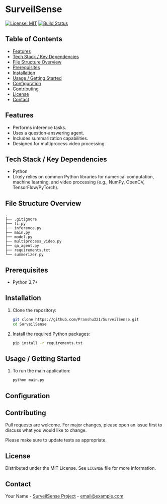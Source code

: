 # SurveilSense

[![License: MIT](https://img.shields.io/badge/License-MIT-yellow.svg)](https://opensource.org/licenses/MIT)
[![Build Status](https://img.shields.io/github/actions/workflow/status/Pranshu321/SurveilSense/main.yml?branch=main)]()



<!-- TODO: Add a brief description of the project here -->

## Table of Contents

- [Features](#features)
- [Tech Stack / Key Dependencies](#tech-stack--key-dependencies)
- [File Structure Overview](#file-structure-overview)
- [Prerequisites](#prerequisites)
- [Installation](#installation)
- [Usage / Getting Started](#usage--getting-started)
- [Configuration](#configuration)
- [Contributing](#contributing)
- [License](#license)
- [Contact](#contact)

<!-- TODO: Add screenshots if applicable -->

## Features

- Performs inference tasks.
- Uses a question-answering agent.
- Includes summarization capabilities.
- Designed for multiprocess video processing.<!-- Features are inferred from the file names -->

## Tech Stack / Key Dependencies

- Python
- Likely relies on common Python libraries for numerical computation, machine learning, and video processing (e.g., NumPy, OpenCV, TensorFlow/PyTorch).

## File Structure Overview

```text
.
├── .gitignore
├── fi.py
├── inference.py
├── main.py
├── model.py
├── multiprocess_video.py
├── qa_agent.py
├── requirements.txt
└── summerizer.py
```

## Prerequisites

- Python 3.7+

## Installation

1. Clone the repository:
   ```bash
   git clone https://github.com/Pranshu321/SurveilSense.git
   cd SurveilSense
   ```
2. Install the required Python packages:
   ```bash
   pip install -r requirements.txt
   ```

## Usage / Getting Started

1.  To run the main application:
    ```bash
    python main.py
    ```

<!-- TODO: Add specific usage instructions based on the project's functionality. Detail how to use inference.py, qa_agent.py, summerizer.py, and multiprocess_video.py -->

## Configuration

<!-- TODO: Detail any configuration options available.  Check if any files like .env.example exist. Explain how to set up the configuration. -->

## Contributing

Pull requests are welcome. For major changes, please open an issue first to discuss what you would like to change.

Please make sure to update tests as appropriate.

## License

Distributed under the MIT License. See `LICENSE` file for more information.

## Contact

Your Name - [SurveilSense Project](https://github.com/Pranshu321/SurveilSense) - email@example.com
